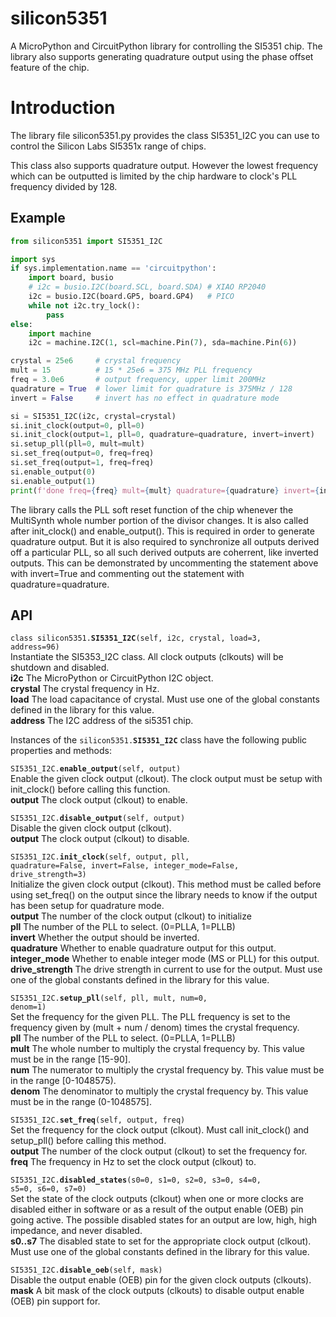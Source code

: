 
# silicon5351

A MicroPython and CircuitPython library for controlling the SI5351 chip.
The library also supports generating quadrature output
using the phase offset feature of the chip.

# Introduction

The library file silicon5351.py provides the class SI5351\_I2C
you can use to control the Silicon Labs SI5351x range of chips.

This class also supports quadrature output.  However
the lowest frequency which can be outputted is limited by the chip hardware 
to clock's PLL frequency divided by 128.

## Example

```python
from silicon5351 import SI5351_I2C

import sys
if sys.implementation.name == 'circuitpython':
    import board, busio
    # i2c = busio.I2C(board.SCL, board.SDA) # XIAO RP2040
    i2c = busio.I2C(board.GP5, board.GP4)   # PICO
    while not i2c.try_lock():
        pass
else:
    import machine
    i2c = machine.I2C(1, scl=machine.Pin(7), sda=machine.Pin(6))

crystal = 25e6     # crystal frequency
mult = 15          # 15 * 25e6 = 375 MHz PLL frequency
freq = 3.0e6       # output frequency, upper limit 200MHz
quadrature = True  # lower limit for quadrature is 375MHz / 128
invert = False     # invert has no effect in quadrature mode

si = SI5351_I2C(i2c, crystal=crystal)
si.init_clock(output=0, pll=0)
si.init_clock(output=1, pll=0, quadrature=quadrature, invert=invert)
si.setup_pll(pll=0, mult=mult)
si.set_freq(output=0, freq=freq) 
si.set_freq(output=1, freq=freq) 
si.enable_output(0)
si.enable_output(1)
print(f'done freq={freq} mult={mult} quadrature={quadrature} invert={invert}')
```

The library calls the PLL soft reset function 
of the chip whenever the MultiSynth whole number portion
of the divisor changes.  It is also called after init_clock()
and enable_output().
This is required in order to generate quadrature
output.  But it is also required to synchronize all outputs 
derived off a particular PLL, so all such derived outputs
are coherrent, like inverted outputs.  This can be demonstrated
by uncommenting the statement above with invert=True and commenting out
the statement with quadrature=quadrature.

## API

<code>class silicon5351.<b>SI5351\_I2C</b>(self, i2c, crystal, load=3, address=96)</code>  
Instantiate the SI5353\_I2C class.  All clock outputs (clkouts) will be shutdown and disabled.  
**i2c** The MicroPython or CircuitPython I2C object.  
**crystal** The crystal frequency in Hz.  
**load** The load capacitance of crystal.  Must use one of the global constants defined in the library for this value.  
**address** The I2C address of the si5351 chip.  

Instances of the <code>silicon5351.<b>SI5351\_I2C</b></code> class have the following public properties and methods:   

<code>SI5351\_I2C.<b>enable\_output</b>(self, output)</code>  
Enable the given clock output (clkout).  The clock output must be setup with init\_clock() before calling this function.  
**output** The clock output (clkout) to enable.  

<code>SI5351\_I2C.<b>disable\_output</b>(self, output)</code>  
Disable the given clock output (clkout).  
**output** The clock output (clkout) to disable.  

<code>SI5351\_I2C.<b>init\_clock</b>(self, output, pll, quadrature=False, invert=False, integer\_mode=False, drive\_strength=3)</code>  
Initialize the given clock output (clkout).
This method must be called before using set\_freq() on the output since
the library needs to know if the output has been setup for quadrature mode.  
**output** The number of the clock output (clkout) to initialize   
**pll** The number of the PLL to select. (0=PLLA, 1=PLLB)  
**invert** Whether the output should be inverted.  
**quadrature** Whether to enable quadrature output for this output.  
**integer\_mode** Whether to enable integer mode (MS or PLL) for this output.  
**drive\_strength** The drive strength in current to use for the output.  Must use one of the global constants defined in the library for this value.  

<code>SI5351\_I2C.<b>setup\_pll</b>(self, pll, mult, num=0, denom=1)</code>  
Set the frequency for the given PLL.
The PLL frequency is set to the frequency given by (mult + num / denom) times the crystal frequency.  
**pll** The number of the PLL to select. (0=PLLA, 1=PLLB)  
**mult** The whole number to multiply the crystal frequency by.  This value must be in the range [15-90].  
**num** The numerator to multiply the crystal frequency by. This value must be in the range [0-1048575).  
**denom** The denominator to multiply the crystal frequency by. This value must be in the range (0-1048575].  

<code>SI5351\_I2C.<b>set\_freq</b>(self, output, freq)</code>  
Set the frequency for the clock output (clkout).
Must call init\_clock() and setup\_pll() before calling this method.  
**output** The number of the clock output (clkout) to set the frequency for.  
**freq** The frequency in Hz to set the clock output (clkout) to.  

<code>SI5351\_I2C.<b>disabled\_states</b>(s0=0, s1=0, s2=0, s3=0, s4=0, s5=0, s6=0, s7=0)</code>  
Set the state of the clock outputs (clkout) when one or more clocks are disabled either in software or as a result of the output enable (OEB) pin going active.
The possible disabled states for an output are low, high, high impedance, and never disabled.  
**s0..s7** The disabled state to set for the appropriate clock output (clkout).  Must use one of the global constants defined in the library for this value.  

<code>SI5351\_I2C.<b>disable\_oeb</b>(self, mask)</code>  
Disable the output enable (OEB) pin for the given clock outputs (clkouts).  
**mask** A bit mask of the clock outputs (clkouts) to disable output enable (OEB) pin support for.  


